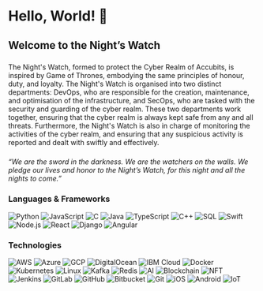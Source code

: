 <h1 align="left">Hello, World! 👋</h1>

###

<h2 align="left">Welcome to the Night’s Watch</h2>

###

<p align="left">The Night's Watch, formed to protect the Cyber Realm of Accubits, is inspired by Game of Thrones, embodying the same principles of honour, duty, and loyalty. The Night's Watch is organised into two distinct departments: DevOps, who are responsible for the creation, maintenance, and optimisation of the infrastructure, and SecOps, who are tasked with the security and guarding of the cyber realm. These two departments work together, ensuring that the cyber realm is always kept safe from any and all threats. Furthermore, the Night's Watch is also in charge of monitoring the activities of the cyber realm, and ensuring that any suspicious activity is reported and dealt with swiftly and effectively.</p>

###

<i>“We are the sword in the darkness. We are the watchers on the walls. We pledge our lives and honor to the Night’s Watch, for this night and all the nights to come.”</i>
<br/>  


### Languages & Frameworks

![Python](https://img.shields.io/badge/-Python-000?&logo=Python)
![JavaScript](https://img.shields.io/badge/-JavaScript-000?&logo=JavaScript)
![C](https://img.shields.io/badge/-C-000?&logo=C)
![Java](https://img.shields.io/badge/-Java-000?&logo=Java&logoColor=007396)
![TypeScript](https://img.shields.io/badge/-TypeScript-000?&logo=TypeScript)
![C++](https://img.shields.io/badge/-C++-000?&logo=c%2b%2b&logoColor=00599C)
![SQL](https://img.shields.io/badge/-SQL-000?&logo=MySQL)
![Swift](https://img.shields.io/badge/-Swift-000?&logo=Swift)
![Node.js](https://img.shields.io/badge/-Node.js-000?&logo=node.js)
![React](https://img.shields.io/badge/-React-000?&logo=React)
![Django](https://img.shields.io/badge/-Django-000?&logo=PythonDjango)
![Angular](https://img.shields.io/badge/-Angular-000?&logo=Angular)

### Technologies

![AWS](https://img.shields.io/badge/-AWS-000?&logo=Amazon-AWS&logoColor=F90)
![Azure](https://img.shields.io/badge/-Azure-000?&logo=microsoftazure)
![GCP](https://img.shields.io/badge/-GCP-000?&logo=googlecloud)
![DigitalOcean](https://img.shields.io/badge/-DigitalOcean-000?&logo=DigitalOcean)
![IBM Cloud](https://img.shields.io/badge/-IBM-000?&logo=ibmcloud)
![Docker](https://img.shields.io/badge/-Docker-000?&logo=Docker)
![Kubernetes](https://img.shields.io/badge/-Kubernetes-000?&logo=Kubernetes)
![Linux](https://img.shields.io/badge/-Linux-000?&logo=Linux)
![Kafka](https://img.shields.io/badge/-Kafka-000?&logo=apachekafka)
![Redis](https://img.shields.io/badge/-Redis-000?&logo=Redis)
![AI](https://img.shields.io/badge/-AI-000?&logo=artificialintelligence)
![Blockchain](https://img.shields.io/badge/-Blockchain-000?&logo=blockchainnetwork)
![NFT](https://img.shields.io/badge/-NFT-000?&logo=nonfungibiletoken)
![Jenkins](https://img.shields.io/badge/-Jenkins-000?&logo=Jenkins)
![GitLab](https://img.shields.io/badge/-GitLab-000?&logo=GitLab)
![GitHub](https://img.shields.io/badge/-GitHub-000?&logo=GitHub)
![Bitbucket](https://img.shields.io/badge/-Bitbucket-000?&logo=Bitbucket)
![Git](https://img.shields.io/badge/-Git-000?&logo=Git)
![iOS](https://img.shields.io/badge/-iOS-000?&logo=iOS)
![Android](https://img.shields.io/badge/-Android-000?&logo=Android)
![IoT](https://img.shields.io/badge/-IoT-000?&logo=IoT)
